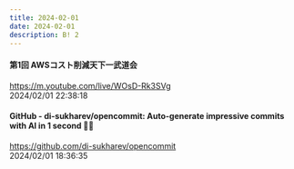 ```yaml
---
title: 2024-02-01
date: 2024-02-01
description: B! 2
---
```


#### 第1回 AWSコスト削減天下一武道会
https://m.youtube.com/live/WOsD-Rk3SVg<br>
2024/02/01 22:38:18<br>


#### GitHub - di-sukharev/opencommit: Auto-generate impressive commits with AI in 1 second 🤯🔫
https://github.com/di-sukharev/opencommit<br>
2024/02/01 18:36:35<br>


